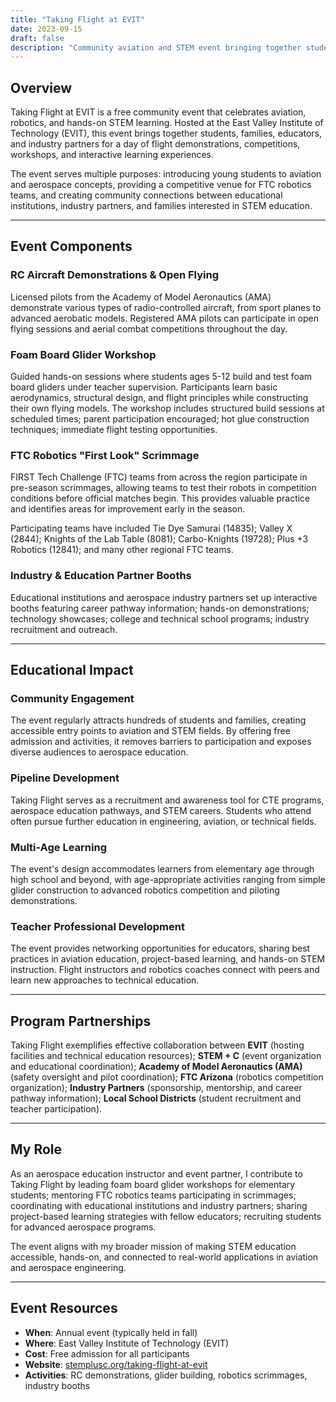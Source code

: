```yaml
---
title: "Taking Flight at EVIT"
date: 2023-09-15
draft: false
description: "Community aviation and STEM event bringing together students, families, and educators for hands-on learning through RC aircraft, robotics, and aerospace activities."
---
```


## Overview

Taking Flight at EVIT is a free community event that celebrates aviation, robotics, and hands-on STEM learning. Hosted at the East Valley Institute of Technology (EVIT), this event brings together students, families, educators, and industry partners for a day of flight demonstrations, competitions, workshops, and interactive learning experiences.

The event serves multiple purposes: introducing young students to aviation and aerospace concepts, providing a competitive venue for FTC robotics teams, and creating community connections between educational institutions, industry partners, and families interested in STEM education.

---

## Event Components

### RC Aircraft Demonstrations & Open Flying
Licensed pilots from the Academy of Model Aeronautics (AMA) demonstrate various types of radio-controlled aircraft, from sport planes to advanced aerobatic models. Registered AMA pilots can participate in open flying sessions and aerial combat competitions throughout the day.

### Foam Board Glider Workshop
Guided hands-on sessions where students ages 5-12 build and test foam board gliders under teacher supervision. Participants learn basic aerodynamics, structural design, and flight principles while constructing their own flying models. The workshop includes structured build sessions at scheduled times; parent participation encouraged; hot glue construction techniques; immediate flight testing opportunities.

### FTC Robotics "First Look" Scrimmage
FIRST Tech Challenge (FTC) teams from across the region participate in pre-season scrimmages, allowing teams to test their robots in competition conditions before official matches begin. This provides valuable practice and identifies areas for improvement early in the season.

Participating teams have included Tie Dye Samurai (14835); Valley X (2844); Knights of the Lab Table (8081); Carbo-Knights (19728); Plus +3 Robotics (12841); and many other regional FTC teams.

### Industry & Education Partner Booths
Educational institutions and aerospace industry partners set up interactive booths featuring career pathway information; hands-on demonstrations; technology showcases; college and technical school programs; industry recruitment and outreach.

---

## Educational Impact

### Community Engagement
The event regularly attracts hundreds of students and families, creating accessible entry points to aviation and STEM fields. By offering free admission and activities, it removes barriers to participation and exposes diverse audiences to aerospace education.

### Pipeline Development
Taking Flight serves as a recruitment and awareness tool for CTE programs, aerospace education pathways, and STEM careers. Students who attend often pursue further education in engineering, aviation, or technical fields.

### Multi-Age Learning
The event's design accommodates learners from elementary age through high school and beyond, with age-appropriate activities ranging from simple glider construction to advanced robotics competition and piloting demonstrations.

### Teacher Professional Development
The event provides networking opportunities for educators, sharing best practices in aviation education, project-based learning, and hands-on STEM instruction. Flight instructors and robotics coaches connect with peers and learn new approaches to technical education.

---

## Program Partnerships

Taking Flight exemplifies effective collaboration between **EVIT** (hosting facilities and technical education resources); **STEM + C** (event organization and educational coordination); **Academy of Model Aeronautics (AMA)** (safety oversight and pilot coordination); **FTC Arizona** (robotics competition organization); **Industry Partners** (sponsorship, mentorship, and career pathway information); **Local School Districts** (student recruitment and teacher participation).

---

## My Role

As an aerospace education instructor and event partner, I contribute to Taking Flight by leading foam board glider workshops for elementary students; mentoring FTC robotics teams participating in scrimmages; coordinating with educational institutions and industry partners; sharing project-based learning strategies with fellow educators; recruiting students for advanced aerospace programs.

The event aligns with my broader mission of making STEM education accessible, hands-on, and connected to real-world applications in aviation and aerospace engineering.

---

## Event Resources

- **When**: Annual event (typically held in fall)
- **Where**: East Valley Institute of Technology (EVIT)
- **Cost**: Free admission for all participants
- **Website**: [stemplusc.org/taking-flight-at-evit](https://stemplusc.org/taking-flight-at-evit/)
- **Activities**: RC demonstrations, glider building, robotics scrimmages, industry booths
